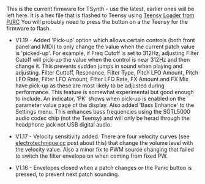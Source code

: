 This is the current firmware for TSynth - use the latest, earlier ones will be left here. It is a hex file that is flashed to Teensy using [Teensy Loader from PJRC](https://www.pjrc.com/teensy/loader.html) You will probably need to press the button on a the Teensy for the firmware to flash.

- V1.19 - Added 'Pick-up' option which allows certain controls (both front panel and MIDI) to only change the value when the current patch value is 'picked-up'. For example, if Freq Cutoff is set to 312Hz, adjusting Filter Cutoff will pick-up the value when the control is near 312Hz and then change it. This prevents sudden jumps in sound when playing and adjusting. Filter Cuttoff, Resonance, Filter Type, Pitch LFO Amount, Pitch LFO Rate, Filter LFO Amount, Filter LFO Rate, FX Amount and FX Mix have pick-up as these are most likely to be adjusted during performance. This feature is somewhat experimental but good enough to include. An indicator, 'PK' shows when pick-up is enabled on the parameter value page of the display. Also added 'Bass Enhance' to the Settings menu. This enhances bass frequencies using the SGTL5000 audio codec chip (not the Teensy) and will only be herad through the headphone jack not USB digital audio.

- V1.17 - Velocity sensitivity added. There are four velocity curves (see [electrotechnique.cc](https://electrotechnique.cc) post about this) that change the volume level with the velocity value. Also a minor fix to PWM source changing that failed to switch the filter envelope on when coming from fixed PW.

- V1.16 - Envelopes closed when a patch changes or the Panic button is pressed, to prevent next patch sounding.
